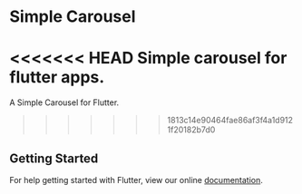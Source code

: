 # Simple Carousel

<<<<<<< HEAD
Simple carousel for flutter apps.
=======
A Simple Carousel for Flutter.
>>>>>>> 1813c14e90464fae86af3f4a1d9121f20182b7d0

## Getting Started

For help getting started with Flutter, view our online
[documentation](https://flutter.io/).
